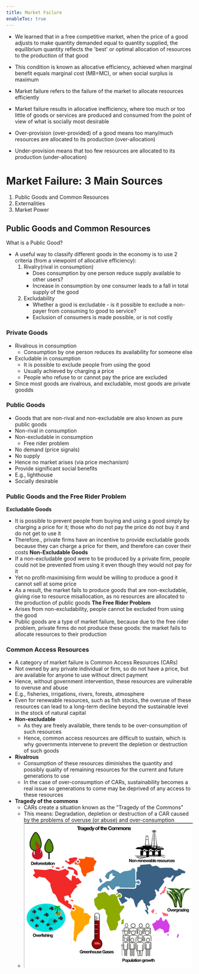 ```yaml
---
title: Market Failure
enableToc: true
---
```


- We learned that in a free competitive market, when the price of a good adjusts to make quantity demanded equal to quantity supplied, the equilibrium quantity reflects the 'best' or optimal allocation of resources to the production of that good
- This condition is known as allocative efficiency, achieved when marginal benefit equals marginal cost (MB=MC), or when social surplus is maximum

- Market failure refers to the failure of the market to allocate resources efficiently
- Market failure results in allocative inefficiency, where too much or too little of goods or services are produced and consumed from the point of view of what is socially most desirable
- Over-provision (over-provided) of a good means too many/much resources are allocated to its production (over-allocation)
- Under-provision means that too few resources are allocated to its production (under-allocation)

# Market Failure: 3 Main Sources
1. Public Goods and Common Resources
2. Externalities
3. Market Power

## Public Goods and Common Resources
What is a Public Good?
- A useful way to classify different goods in the economy is to use 2 criteria (from a viewpoint of allocative efficiency):
	1. Rivalry(rival in consumption)
		- Does consumption by one person reduce supply available to other users?
		- Increase in consumption by one consumer leads to a fall in total supply of the good
	1. Excludability
		- Whether a good is excludable - is it possible to exclude a non-payer from consuming to good to service?
		- Exclusion of consumers is made possible, or is not costly

### Private Goods
- Rivalrous in consumption
	- Consumption by one person reduces its availability for someone else
- Excludable in consumption
	- It is possible to exclude people from using the good
	- Usually achieved by charging a price
	- People who refuse to or cannot pay the price are excluded
- Since most goods are rivalrous, and excludable, most goods are private goodds

### Public Goods
- Goods that are non-rival and non-excludable are also known as pure public goods
- Non-rival in consumption
- Non-excludable in consumption
	- Free rider problem
- No demand (price signals)
- No supply
- Hence no market arises (via price mechanism)
- Provide significant social benefits
- E.g., lighthouse
- Socially desirable

### Public Goods and the Free Rider Problem

**Excludable Goods**
- It is possible to prevent people from buying and using a good simply by charging a price for it; those who do not pay the price do not buy it and do not get to use it
- Therefore., private firms have an incentive to provide excludable goods because they can charge a price for them, and therefore can cover their costs
**Non-Excludable Goods**
- If a non-excludable good were to be produced by a private firm, people could not be prevented from using it even though they would not pay for it
- Yet no profit-maximising firm would be willing to produce a good it cannot sell at some price
- As a result, the market fails to produce goods that are non-excludable, giving rise to resource misallocation, as no resources are allocated to the production of public goods
**The Free Rider Problem**
- Arises from non-excludability, people cannot be excluded from using the good
- Public goods are a type of market failure, because due to the free rider problem, private firms do not produce these goods: the market fails to allocate resources to their production

### Common Access Resources
- A category of market failure is Common Access Resources (CARs)
- Not owned by any private individual or firm, so do not have a price, but are available for anyone to use without direct payment
- Hence, without government intervention, these resources are vulnerable to overuse and abuse
- E.g., fisheries, irrigations, rivers, forests, atmosphere
- Even for renewable resources, such as fish stocks, the overuse of these resources can lead to a long-term decline beyond the sustainable level in the stock of natural capital
- **Non-excludable**
	- As they are freely available, there tends to be over-consumption of such resources
	- Hence, common access resources are difficult to sustain, which is why governments intervene to prevent the depletion or destruction of such goods
- **Rivalrous**
	- Consumption of these resources diminishes the quantity and possibly quality of remaining resources for the current and future generations to use
	- In the case of over-consumption of CARs, sustainability becomes a real issue so generations to come may be deprived of any access to these resources
- **Tragedy of the commons**
	- CARs create a situation known as the "Tragedy of the Commons"
	- This means: Degradation, depletion or destruction of a CAR caused by the problems of overuse (or abuse) and over-consumption
	- ![](11SubjectImages/tragedyofthecommons.png)